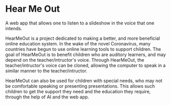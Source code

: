 # Hear Me Out

A web app that allows one to listen to a slideshow in the voice that one intends.

HearMeOut is a project dedicated to making a better, and more beneficial online education system. In the wake of the novel Coronavirus, many countries have begun to use online learning tools to support children. The goal of HearMeOut is to benefit children who are auditory learners, and may depend on the teacher/intructor's voice. Through HearMeOut, the teacher/intructor's voice can be cloned, allowing the computer to speak in a similar manner to the teacher/intructor.

HearMeOut can also be used for children with special needs, who may not be comfortable speaking or presenting presentations. This allows such children to get the support they need and the education they require, through the help of AI and the web app.
